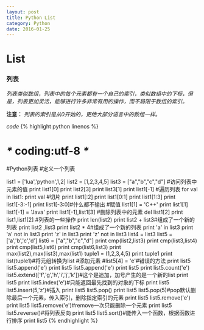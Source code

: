 ```yaml
---
layout: post
title: Python List
category: Python
date: 2016-01-25
---
```

# List

### 列表

*列表类似数组，列表中的每个元素都有一个自己的索引，类似数组中的下标，但是，列表更加灵活，能够进行许多非常有用的操作，而不局限于数组的索引。*

**注意：**
*列表的索引是从0开始的，更绝大部分语言中的数组一样。*

*code*
{% highlight python linenos %}
# _*_ coding:utf-8 _*_
#Python列表
#定义一个列表

list1 = ['lua','python',1,2]
list2 = [1,2,3,4,5]
list3 = ["a","b","c","d"]
#访问列表中元素的值
print list1[0]
print list2[3]
print list3[1]
print list1[-1]
#遍历列表
for val in list1:
    print val
#切片
print list1[:2]
print list1[0:1]
print list1[1:3]
print list1[-3:-1]
print list1[-3:0]#什么都不输出
#赋值
list1[1] = 'C++'
print list1[1]
list1[-1] = 'Java'
print list1[-1],list1[3]
#删除列表中的元素
del list1[2]
print list1,list1[2]
#列表的一些操作
print len(list2)
print list2 + list3#组成了一个新的列表
print list2 ,list3
print list2 * 4#组成了一个新的列表
print 'a' in list3
print 'a' not in list3
print 'z' in list3
print 'z' not in list3
list4 = list3
list5 = ['a','b','c','d']
list6 = ["a","b","c","d"]
print cmp(list2,list3)
print cmp(list3,list4)
print cmp(list5,list6)
print cmp(list6,list3)
print max(list2),max(list3),max(list1)
tuple1 = (1,2,3,4,5)
print tuple1
print list(tuple1)#将元组转换为list
#添加元素
#list5[4] = 'e'#错误的方法
print list5
list5.append('e')
print list5
list5.append('e')
print list5
print list5.count('e')
list5.extend(['f','g','h','i','j','k'])#这个是追加，加号产生的是一个新的list
print list5
print list5.index('e')#只能返回最先找到的对象的下标
print list5
list5.insert(5,'z')#插入
print list5
list5.pop()
print list5
list5.pop(5)#pop默认删除最后一个元素，传入索引，删除指定索引的元素
print list5
list5.remove('e')
print list5
list5.remove('e')#remove一次只能删除一个元素
print list5
list5.reverse()#将列表反向
print list5
list5.sort()#能传入一个函数，根据函数进行排序
print list5
{% endhighlight %}

